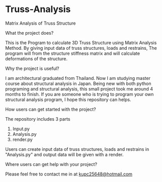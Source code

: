 # Truss-Analysis
Matrix Analysis of Truss Structure

What the project does?

  This is the Program to calculate 3D Truss Structure using Matrix Analysis Method.
By giving input data of truss structures, loads and restrains, The program will from the structure stiffness matrix 
and will calculate deformations of the structure.

Why the project is useful?

  I am architectural graduated from Thailand. Now I am studying master course about structural analysis in Japan. 
Being new with both python programing and structural analysis, this small project took me around 4 months to finish.
If you are someone who is trying to program your own structural analysis program, I hope this repository can helps.

How users can get started with the project?

  The repository includes 3 parts
  1. Input.py
  2. Analysis.py
  3. render.py
  
Users can create input data of truss structures, loads and restrains in "Analysis.py" and 
output data will be given with a render.

Where users can get help with your project?

  Please feel free to contact me in at kupc25648@hotmail.com
  


